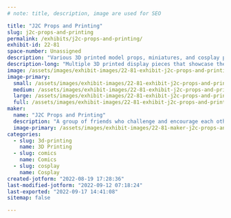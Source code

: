 ```yaml
---
# note: title, description, image are used for SEO

title: "J2C Props and Printing"
slug: j2c-props-and-printing
permalink: /exhibits/j2c-props-and-printing/
exhibit-id: 22-81
space-number: Unassigned
description: "Various 3D printed model props, miniatures, and cosplay pieces."
description-long: "Multiple 3D printed display pieces that showcase the groups expertise in printing, painting, and lighting. The pieces demonstrate various techniques from electronics and lighting, to airbrushing and glow paint. All of the props and miniatures are 3D printed using ABS, PLA, and Resin in a variety of scales from 1/6th to life size."
image: /assets/images/exhibit-images/22-81-exhibit-j2c-props-and-printing-43-apppicture-231-large.png
image-primary: 
  small: /assets/images/exhibit-images/22-81-exhibit-j2c-props-and-printing-43-apppicture-231-small.png
  medium: /assets/images/exhibit-images/22-81-exhibit-j2c-props-and-printing-43-apppicture-231-medium.png
  large: /assets/images/exhibit-images/22-81-exhibit-j2c-props-and-printing-43-apppicture-231-large.png
  full: /assets/images/exhibit-images/22-81-exhibit-j2c-props-and-printing-43-apppicture-231-full.png
maker: 
  name: "J2C Props and Printing"
  description: "A group of friends who challenge and encourage each other to learn and improve the quality of their 3D prop printing, cosplay, model making, and painting."
  image-primary: /assets/images/exhibit-images/22-81-maker-j2c-props-and-printing-apppicture-medium.png
categories: 
  - slug: 3d-printing
    name: 3D Printing
  - slug: comics
    name: Comics
  - slug: cosplay
    name: Cosplay
created-jotform: "2022-08-19 17:28:36"
last-modified-jotform: "2022-09-12 07:18:24"
last-exported: "2022-09-17 14:41:08"
sitemap: false

---
```

